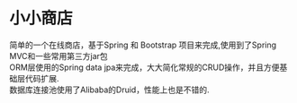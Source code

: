 小小商店
=====================

简单的一个在线商店，基于Spring 和 Bootstrap 项目来完成,使用到了Spring MVC和一些常用第三方jar包  
ORM层使用的Spring data jpa来完成，大大简化常规的CRUD操作，并且方便基础层代码扩展.  
数据库连接池使用了Alibaba的Druid，性能上也是不错的.